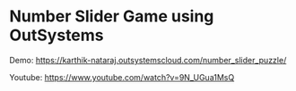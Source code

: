 # Number Slider Game using OutSystems

Demo: https://karthik-nataraj.outsystemscloud.com/number_slider_puzzle/

Youtube: https://www.youtube.com/watch?v=9N_UGua1MsQ
